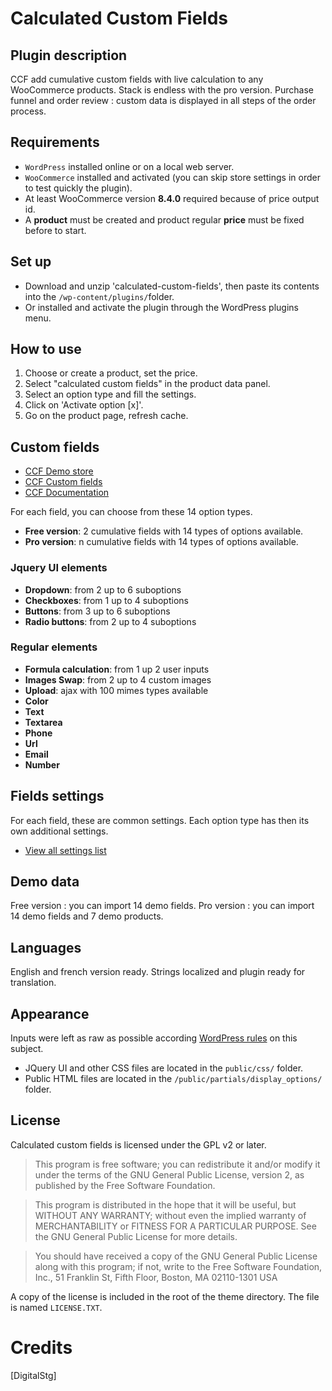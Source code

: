 # Calculated Custom Fields

## Plugin description

CCF add cumulative custom fields with live calculation to any WooCommerce products. Stack is endless with the pro version. 
Purchase funnel and order review : custom data is displayed in all steps of the order process. 


## Requirements

* `WordPress` installed online or on a local web server.
* `WooCommerce` installed and activated (you can skip store settings in order to test quickly the plugin).
*  At least WooCommerce version **8.4.0** required because of price output id.
*  A **product** must be created and product regular **price** must be fixed before to start.

## Set up

* Download and unzip 'calculated-custom-fields', then paste its contents into the `/wp-content/plugins/`folder.
* Or installed and activate the plugin through the WordPress plugins menu.

## How to use

1. Choose or create a product, set the price.
2. Select "calculated custom fields" in the product data panel. 
3. Select an option type and fill the settings.
4. Click on 'Activate option [x]'. 
5. Go on the product page, refresh cache.

## Custom fields

* [CCF Demo store](https://ccf-demo-store.digital-stg.com)
* [CCF Custom fields](https://ccf-demo-store.digital-stg.com/product-category/custom-fields/)
* [CCF Documentation](https://digital-stg.com/ccf-documentation)

For each field, you can choose from these 14 option types.

* **Free version**: 2 cumulative fields with 14 types of options available.
* **Pro version**: n cumulative fields with 14 types of options available.

### Jquery UI elements

* **Dropdown**: from 2 up to 6 suboptions
* **Checkboxes**: from 1 up to 4 suboptions
* **Buttons**: from 3 up to 6 suboptions
* **Radio buttons**: from 2 up to 4 suboptions

### Regular elements

* **Formula calculation**: from 1 up 2 user inputs
* **Images Swap**: from 2 up to 4 custom images
* **Upload**: ajax with 100 mimes types available
* **Color**
* **Text**
* **Textarea**
* **Phone**
* **Url**
* **Email**
* **Number**


## Fields settings

For each field, these are common settings. Each option type has then its own additional settings.
* [View all settings list](https://digital-stg.com/ccf-documentation/ccf-settings)

## Demo data

Free version : you can import 14 demo fields.
Pro version : you can import 14 demo fields and 7 demo products.

## Languages

English and french version ready. Strings localized and plugin ready for translation.


## Appearance

Inputs were left as raw as possible according [WordPress rules](https://learn.wordpress.org/lesson-plan/choosing-and-installing-themes/#what-are-the-differences-between-plugins-themes) on this subject.
*	JQuery UI and other CSS files are located in the `public/css/` folder.
*	Public HTML files are located in the `/public/partials/display_options/` folder.


## License

Calculated custom fields is licensed under the GPL v2 or later.

> This program is free software; you can redistribute it and/or modify it under the terms of the GNU General Public License, version 2, as published by the Free Software Foundation.

> This program is distributed in the hope that it will be useful, but WITHOUT ANY WARRANTY; without even the implied warranty of MERCHANTABILITY or FITNESS FOR A PARTICULAR PURPOSE. See the GNU General Public License for more details.

> You should have received a copy of the GNU General Public License along with this program; if not, write to the Free Software Foundation, Inc., 51 Franklin St, Fifth Floor, Boston, MA 02110-1301 USA

A copy of the license is included in the root of the theme directory. The file is named `LICENSE.TXT`.

# Credits

[DigitalStg]
